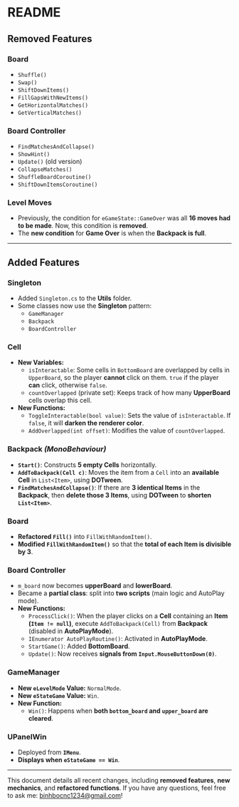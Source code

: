 # **README**

## **Removed Features**
### **Board**
- `Shuffle()`
- `Swap()`
- `ShiftDownItems()`
- `FillGapsWithNewItems()`
- `GetHorizontalMatches()`
- `GetVerticalMatches()`

### **Board Controller**
- `FindMatchesAndCollapse()`
- `ShowHint()`
- `Update()` (old version)
- `CollapseMatches()`
- `ShuffleBoardCoroutine()`
- `ShiftDownItemsCoroutine()`

### **Level Moves**
- Previously, the condition for `eGameState::GameOver` was all **16 moves had to be made**. Now, this condition is **removed**.
- The **new condition** for **Game Over** is when the **Backpack is full**.

---

## **Added Features**
### **Singleton**
- Added `Singleton.cs` to the **Utils** folder.
- Some classes now use the **Singleton** pattern:
  - `GameManager`
  - `Backpack`
  - `BoardController`

### **Cell**
- **New Variables:**
  - `isInteractable`: Some cells in `BottomBoard` are overlapped by cells in `UpperBoard`, so the player **cannot** click on them. `true` if the player **can** click, otherwise `false`.
  - `countOverlapped` (private set): Keeps track of how many **UpperBoard** cells overlap this cell.
- **New Functions:**
  - `ToggleInteractable(bool value)`: Sets the value of `isInteractable`. If `false`, it will **darken the renderer color**.
  - `AddOverlapped(int offset)`: Modifies the value of `countOverlapped`.

### **Backpack** *(MonoBehaviour)*
- **`Start()`**: Constructs **5 empty Cells** horizontally.
- **`AddToBackpack(Cell c)`**: Moves the item from a `Cell` into an **available Cell** in `List<Item>`, using **DOTween**.
- **`FindMatchesAndCollapse()`**: If there are **3 identical Items** in the **Backpack**, then **delete those 3 Items**, using **DOTween** to **shorten `List<Item>`**.

### **Board**
- **Refactored `Fill()`** into `FillWithRandomItem()`.
- **Modified `FillWithRandomItem()`** so that the **total of each Item is divisible by 3**.

### **Board Controller**
- `m_board` now becomes **upperBoard** and **lowerBoard**.
- Became a **partial class**: split into **two scripts** (main logic and AutoPlay mode).
- **New Functions:**
  - `ProcessClick()`: When the player clicks on a **Cell** containing an **Item (`Item != null`)**, execute `AddToBackpack(Cell)` from **Backpack** (disabled in **AutoPlayMode**).
  - `IEnumerator AutoPlayRoutine()`: Activated in **AutoPlayMode**.
  - `StartGame()`: Added **BottomBoard**.
  - `Update()`: Now receives **signals from `Input.MouseButtonDown(0)`**.

### **GameManager**
- **New `eLevelMode` Value:** `NormalMode`.
- **New `eStateGame` Value:** `Win`.
- **New Function:**
  - `Win()`: Happens when **both `bottom_board` and `upper_board` are cleared**.

### **UPanelWin**
- Deployed from **`IMenu`**.
- **Displays when `eStateGame == Win`**.

---

This document details all recent changes, including **removed features**, **new mechanics**, and **refactored functions**. If you have any questions, feel free to ask me: binhbocnc1234@gmail.com!

